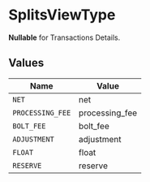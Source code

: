 # SplitsViewType

**Nullable** for Transactions Details.



## Values

| Name             | Value            |
| ---------------- | ---------------- |
| `NET`            | net              |
| `PROCESSING_FEE` | processing_fee   |
| `BOLT_FEE`       | bolt_fee         |
| `ADJUSTMENT`     | adjustment       |
| `FLOAT`          | float            |
| `RESERVE`        | reserve          |